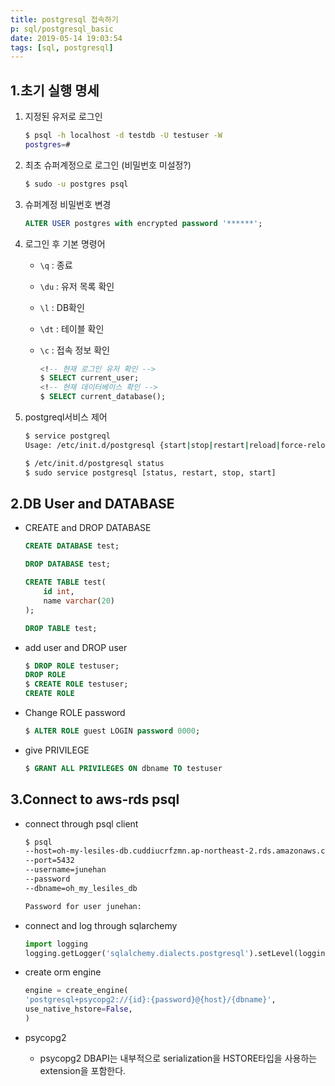 ```yaml
---
title: postgresql 접속하기
p: sql/postgresql_basic
date: 2019-05-14 19:03:54
tags: [sql, postgresql]
---
```


## 1.초기 실행 명세

   1. 지정된 유저로 로그인

        ```bash
        $ psql -h localhost -d testdb -U testuser -W
        postgres=#
        ```

   2. 최초 슈퍼계정으로 로그인 (비밀번호 미설정?)

        ```bash
        $ sudo -u postgres psql
        ```

   3. 슈퍼계정 비밀번호 변경

        ```sql
        ALTER USER postgres with encrypted password '******';
        ```

   3. 로그인 후 기본 명령어

      - `\q`  : 종료
      - `\du` : 유저 목록 확인
      - `\l`  : DB확인
      - `\dt` : 테이블 확인
      - `\c`  : 접속 정보 확인
        
        ```sql
        <!-- 현재 로그인 유저 확인 -->
        $ SELECT current_user;
        <!-- 현재 데이터베이스 확인 -->
        $ SELECT current_database();
        ```

   4. postgreql서비스 제어

        ```bash
        $ service postgreql
        Usage: /etc/init.d/postgresql {start|stop|restart|reload|force-reload|status} [verision ..]
        
        $ /etc/init.d/postgresql status
        $ sudo service postgresql [status, restart, stop, start]
        ```

## 2.DB User and DATABASE

   - CREATE and DROP DATABASE

        ```sql
        CREATE DATABASE test;

        DROP DATABASE test;

        CREATE TABLE test(
            id int,
            name varchar(20)
        );

        DROP TABLE test;
        ```

   - add user and DROP user
        ```sql
        $ DROP ROLE testuser;
        DROP ROLE
        $ CREATE ROLE testuser;
        CREATE ROLE
        ```

   - Change ROLE password
        ```sql
        $ ALTER ROLE guest LOGIN password 0000;
        ```
   - give PRIVILEGE
        ```sql
        $ GRANT ALL PRIVILEGES ON dbname TO testuser
        ```

## 3.Connect to aws-rds psql

   - connect through psql client

        ```bash
        $ psql
        --host=oh-my-lesiles-db.cuddiucrfzmn.ap-northeast-2.rds.amazonaws.com
        --port=5432
        --username=junehan
        --password
        --dbname=oh_my_lesiles_db
        
        Password for user junehan:
        ```

   - connect and log through sqlarchemy

        ```python
        import logging
        logging.getLogger('sqlalchemy.dialects.postgresql').setLevel(logging.INFO)
        ```
   
   - create orm engine
        ```python
        engine = create_engine(
        'postgresql+psycopg2://{id}:{password}@{host}/{dbname}',
        use_native_hstore=False,
        )
        ```

   - psycopg2
      - psycopg2 DBAPI는 내부적으로 serialization을 HSTORE타입을 사용하는 extension을 포함한다.